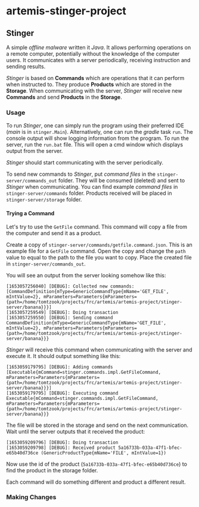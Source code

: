 # artemis-stinger-project

## Stinger

A simple _offline malware_ written it _Java_. It allows performing operations on a remote computer, potentially without the knowledge of the computer users. It communicates with a server periodically, receiving instruction and sending results.

_Stinger_ is based on __Commands__ which are operations that it can perform when instructed to. They produce __Products__ which are stored in the __Storage__. When communicating with the server, _Stinger_ will receive new __Commands__ and send __Products__ in the __Storage__.

### Usage

To run _Stinger_, one can simply run the program using their preferred IDE (_main_ is in `stinger.Main`). Alternatively, one can run the _gradle_ task `run`. The console output will show logging information from the program.
To run the server, run the `run.bat` file. This will open a cmd window which displays output from the server.

_Stinger_ should start communicating with the server periodically.

To send new commands to _Stinger_, put _command files_ in the `stinger-server/commands_out` folder. They will be consumed (deleted) and sent to _Stinger_ when communicating. You can find example _command files_ in `stinger-server/commands` folder.
Products received will be placed in `stinger-server/storage` folder.

#### Trying a Command

Let's try to use the `GetFile` command. This command will copy a file from the computer and send it as a product.

Create a copy of `stinger-server/commands/getfile.command.json`. This is an example file for a `GetFile` command. Open the copy and change the `path` value to equal to the path to the file you want to copy.
Place the created file in `stinger-server/commands_out`.

You will see an output from the server looking somehow like this:
```
[1653057256040] [DEBUG]: Collected new commands: [CommandDefinition{mType=GenericCommandType{mName='GET_FILE', mIntValue=2}, mParameters=Parameters{mParameters={path=/home/tomtzook/projects/frc/artemis/artemis-project/stinger-server/banana}}}]
[1653057259549] [DEBUG]: Doing transaction
[1653057259550] [DEBUG]: Sending command CommandDefinition{mType=GenericCommandType{mName='GET_FILE', mIntValue=2}, mParameters=Parameters{mParameters={path=/home/tomtzook/projects/frc/artemis/artemis-project/stinger-server/banana}}}
```

_Stinger_ will receive this command when communicating with the server and execute it. It should output something like this:
```
[1653059179795] [DEBUG]: Adding commands [Executable{mCommand=stinger.commands.impl.GetFileCommand, mParameters=Parameters{mParameters={path=/home/tomtzook/projects/frc/artemis/artemis-project/stinger-server/banana}}}]
[1653059179795] [DEBUG]: Executing command Executable{mCommand=stinger.commands.impl.GetFileCommand, mParameters=Parameters{mParameters={path=/home/tomtzook/projects/frc/artemis/artemis-project/stinger-server/banana}}}
```

The file will be stored in the storage and send on the next communication. Wait until the server outputs that it received the product:
```
[1653059209796] [DEBUG]: Doing transaction
[1653059209798] [DEBUG]: Received product 5a16733b-033a-47f1-bfec-e65b40d736ce (GenericProductType{mName='FILE', mIntValue=1})
```

Now use the id of the product (`5a16733b-033a-47f1-bfec-e65b40d736ce`) to find the product in the storage folder.

Each command will do something different and product a different result.

### Making Changes

